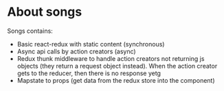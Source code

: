 # About songs
Songs contains:
- Basic react-redux with static content (synchronous)
- Async api calls by action creators (async)
- Redux thunk middleware to handle action creators not returning js objects (they return a request object instead). When the action creator gets to the reducer, then there is no response yetg
- Mapstate to props (get data from the redux store into the component) 